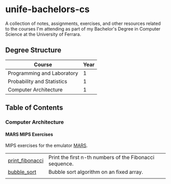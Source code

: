 # unife-bachelors-cs
A collection of notes, assignments, exercises, and other resources related to the courses I'm attending as part of my Bachelor's Degree in Computer Science at the University of Ferrara.

## Degree Structure

| Course | Year |
|--|--|
| Programming and Laboratory | 1 |
| Probability and Statistics | 1 |
| Computer Architecture | 1 |


## Table of Contents

### Computer Architecture

#### MARS MIPS Exercises

MIPS exercises for the emulator [MARS](https://github.com/dpetersanderson/MARS). 

| | |
|--|--|
| [print_fibonacci](1b-computer-architecture/mars-mips-exercises/print_fibonacci.asm) | Print the first n-th numbers of the Fibonacci sequence. |
|[bubble_sort](1b-computer-architecture/mars-mips-exercises/bubble_sort.asm) | Bubble sort algorithm on an fixed array. |
| | |